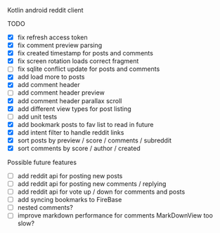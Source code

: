 Kotlin android reddit client

TODO
- [X] fix refresh access token
- [X] fix comment preview parsing
- [X] fix created timestamp for posts and comments
- [X] fix screen rotation loads correct fragment
- [ ] fix sqlite conflict update for posts and comments
- [X] add load more to posts
- [X] add comment header
- [ ] add comment header preview
- [X] add comment header parallax scroll
- [X] add different view types for post listing
- [ ] add unit tests
- [X] add bookmark posts to fav list to read in future
- [X] add intent filter to handle reddit links
- [X] sort posts by preview / score / comments / subreddit
- [X] sort comments by score / author / created

Possible future features
- [ ] add reddit api for posting new posts
- [ ] add reddit api for posting new comments / replying
- [ ] add reddit api for vote up / down for comments and posts
- [ ] add syncing bookmarks to FireBase
- [ ] nested comments?
- [ ] improve markdown performance for comments MarkDownView too slow?
